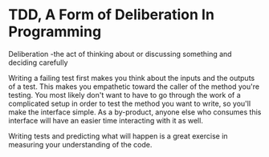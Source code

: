 # TDD, A Form of Deliberation In Programming

Deliberation
    -the act of thinking about or discussing something and deciding carefully

Writing a failing test first makes you think about the inputs and the outputs of a test. This makes you empathetic toward the caller of the method you're testing. You most likely don't want to have to go through the work of a complicated setup in order to test the method you want to write, so you'll make the interface simple. As a by-product, anyone else who consumes this interface will have an easier time interacting with it as well.

Writing tests and predicting what will happen is a great exercise in measuring your understanding of the code.
